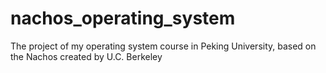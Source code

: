 nachos_operating_system
=======================

The project of my operating system course in Peking University, based on the Nachos created by U.C. Berkeley
